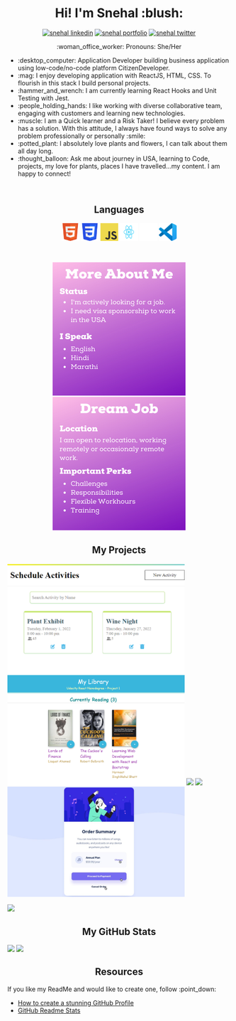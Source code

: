 <p>
    <h1 align="center">
        <strong>Hi! I'm Snehal :blush:</strong>
    </h1>
<p>
<p align="center">
    <a href="https://www.linkedin.com/in/snehalparate17/" target="_blank"><img src="https://img.shields.io/badge/LinkedIn-blue?style=for-the-badge&logo=linkedin" alt="snehal linkedin" /></a>
    <a href="https://snehal1791.github.io/portfolio/" target="_blank"><img src="https://img.shields.io/badge/%20-Portfolio-%236C0B80?style=for-the-badge" alt="snehal portfolio" /></a>
    <a href="https://twitter.com/sne_hal_p" target="_blank"><img src="https://img.shields.io/badge/Twitter-1D9BF0?style=for-the-badge&logo=twitter&logoColor=white" alt="snehal twitter" /></a>
</p>
<p align="center">:woman_office_worker: Pronouns: She/Her</p>
<ul>
<li>:desktop_computer: Application Developer building business application using low-code/no-code platform CitizenDeveloper.</li>
<li>:mag: I enjoy developing application with ReactJS, HTML, CSS. To flourish in this stack I build personal projects.</li>
<li>:hammer_and_wrench: I am currently learning React Hooks and Unit Testing with Jest.</li>
<li>:people_holding_hands: I like working with diverse collaborative team, engaging with customers and learning new technologies.</li>
<li>:muscle: I am a Quick learner and a Risk Taker! I believe every problem has a solution. With this attitude, I always have found ways to solve any problem professionally or personally :smile:</li>
<li>:potted_plant: I absolutely love plants and flowers, I can talk about them all day long.</li>
<li>:thought_balloon: Ask me about journey in USA, learning to Code, projects, my love for plants, places I have travelled...my content. I am happy to connect!</li>
</ul>
<br/>
<p>
    <h2 align="center">
        <strong>Languages</strong>
    </h2>
    <p align="center">
    <a href="https://developer.mozilla.org/en-US/docs/Glossary/HTML5"><img alt="html5 logo" src="HTML5_Badge.svg" width="40" height="40"/></a>
    <a href="https://developer.mozilla.org/en-US/docs/Web/CSS"><img alt="CSS3 logo" src="CSS3_logo.svg" width="40" height="40"/></a>
    <a href="https://www.javascript.com/"><img alt="JavaScript logo" src="js_logo.svg" width="40" height="40"/></a>
    <a href="https://reactjs.org/"><img alt="React logo" src="React_logo.svg" width="40" height="40"/></a>
    <a href="https://github.com/snehal1791"><img alt=GitHub logo" src="GitHub-Mark-Light-64px.png" width="40" height="40"/></a>
    <a href="https://code.visualstudio.com/"><img alt="Visual Studio Code logo" src="vscode.svg" width="40" height="40"/></a>
    </p>
<p>
<br />
<p align="center">
    <img alt="More About Me" src="MoreAboutMe.png"/>
    <img alt="Dream Job Description" src="DreamJob.png"/>    
</p>
<p>
    <h2 align="center">
        <strong>My Projects</strong>
    </h2>
</p>
<p>
    <img width=400 alt="Schedule Activity Project" src="scheduleActivity.png"> 
    <img width=400 alt="My Reads Project" src="myReadsThumbnail.png">
    <img src="https://github-readme-stats.vercel.app/api/pin/?username=snehal1791&repo=scheduleActivity&theme=jolly"/>
    <img src="https://github-readme-stats.vercel.app/api/pin/?username=snehal1791&repo=my-reads&theme=jolly"/>
    <img width=400 alt="Order Summary Project" src="orderSummary.png">
    <p align=left>
        <img src="https://github-readme-stats.vercel.app/api/pin/?username=snehal1791&repo=order-summary-component-main&theme=jolly"/>
    </p>
</p>
<p>
    <h2 align=center>
        <strong>My GitHub Stats</strong>
    </h2>
</p>
<img src="https://github-readme-stats.vercel.app/api?username=snehal1791&show_icons=true&theme=jolly" width=400>
<img src="https://github-readme-stats.vercel.app/api/top-langs/?username=snehal1791&layout=compact&theme=jolly" width=400>
<p>
    <h2 align=center>
        <strong>Resources</strong>
    </h2>
    <p>If you like my ReadMe and would like to create one, follow :point_down: </p>
    <ul>
        <li><a href="https://dev.to/yuridevat/how-to-create-a-stunning-github-profile-2mh5">How to create a stunning GitHub Profile</a></li>
        <li><a href="https://github.com/anuraghazra/github-readme-stats#themes">GitHub Readme Stats</a></li>
</p>